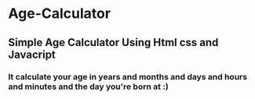 # Age-Calculator
## Simple Age Calculator Using Html css and Javacript
### It calculate your age  in years and months and days and hours and minutes and the day you're born at :)
